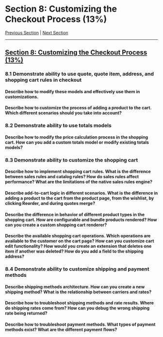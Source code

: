 # Section 8: Customizing the Checkout Process (13%)

[Previous Section](./7.md) | [Next Section](./9.md)

-----

## [Section 8: Customizing the Checkout Process (13%)](./8.md)

### **8.1**  Demonstrate ability to use quote, quote item, address, and shopping cart rules in checkout


#### **Describe how to modify these models and effectively use them in customizations.**

#### **Describe how to customize the process of adding a product to the cart. Which different scenarios should you take into account?**

### **8.2**  Demonstrate ability to use totals models


#### **Describe how to modify the price calculation process in the shopping cart. How can you add a custom totals model or modify existing totals models?**

### **8.3**  Demonstrate ability to customize the shopping cart


#### **Describe how to implement shopping cart rules. What is the difference between sales rules and catalog rules? How do sales rules affect performance? What are the limitations of the native sales rules engine?**

#### **Describe add-to-cart logic in different scenarios. What is the difference in adding a product to the cart from the product page, from the wishlist, by clicking Reorder, and during quotes merge?**

#### **Describe the difference in behavior of different product types in the shopping cart. How are configurable and bundle products rendered? How can you create a custom shopping cart renderer?**

#### **Describe the available shopping cart operations. Which operations are available to the customer on the cart page? How can you customize cart edit functionality? How would you create an extension that deletes one item if another was deleted? How do you add a field to the shipping address?**

### **8.4**  Demonstrate ability to customize shipping and payment methods

#### **Describe shipping methods architecture. How can you create a new shipping method? What is the relationship between carriers and rates?**

#### **Describe how to troubleshoot shipping methods and rate results. Where do shipping rates come from? How can you debug the wrong shipping rate being returned?**

#### **Describe how to troubleshoot payment methods. What types of payment methods exist? What are the different payment flows?**

